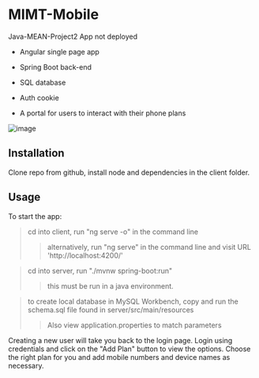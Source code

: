 # MIMT-Mobile
Java-MEAN-Project2
  App not deployed
* Angular single page app
* Spring Boot back-end
* SQL database
* Auth cookie

* A portal for users to interact with their phone plans

![image](https://user-images.githubusercontent.com/87092340/223790395-843e8a97-1a13-447f-8518-52ee5a39bec0.png)

## Installation
  Clone repo from github, install node and dependencies in the client folder.
  
## Usage
To start the app:
> cd into client, run "ng serve -o" in the command line
>
>> alternatively, run "ng serve" in the command line and visit URL 'http://localhost:4200/'

> cd into server, run "./mvnw spring-boot:run"
>
>> this must be run in a java environment.

> to create local database in MySQL Workbench, copy and run the schema.sql file found in server/src/main/resources
>
>> Also view application.properties to match parameters
>> 

Creating a new user will take you back to the login page. Login using credentials and click on the "Add Plan" button to view the options. Choose the right plan for you and add mobile numbers and device names as necessary.
